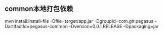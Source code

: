 ## common本地打包依赖

mvn install:install-file  -Dfile=target/app.jar   -DgroupId=com.gh.pegasus  -DartifactId=pegasus-common -Dversion=0.0.1.RELEASE  -Dpackaging=jar